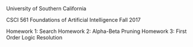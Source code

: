 University of Southern California 

CSCI 561 Foundations of Artificial Intelligence Fall 2017 

Homework 1: Search
Homework 2: Alpha-Beta Pruning 
Homework 3: First Order Logic Resolution